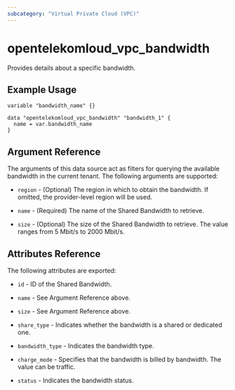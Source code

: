 ```yaml
---
subcategory: "Virtual Private Cloud (VPC)"
---
```


# opentelekomloud_vpc_bandwidth

Provides details about a specific bandwidth.

## Example Usage

```hcl
variable "bandwidth_name" {}

data "opentelekomloud_vpc_bandwidth" "bandwidth_1" {
  name = var.bandwidth_name
}
```

## Argument Reference

The arguments of this data source act as filters for querying the available
bandwidth in the current tenant. The following arguments are supported:

* `region` - (Optional) The region in which to obtain the bandwidth. If omitted, the provider-level region will be used.

* `name` - (Required) The name of the Shared Bandwidth to retrieve.

* `size` - (Optional) The size of the Shared Bandwidth to retrieve. The value ranges from 5 Mbit/s to 2000 Mbit/s.

## Attributes Reference

The following attributes are exported:

* `id` -  ID of the Shared Bandwidth.

* `name` -  See Argument Reference above.

* `size` - See Argument Reference above.

* `share_type` - Indicates whether the bandwidth is a shared or dedicated one.

* `bandwidth_type` - Indicates the bandwidth type.

* `charge_mode` - Specifies that the bandwidth is billed by bandwidth. The value can be traffic.

* `status` - Indicates the bandwidth status.
